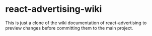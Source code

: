 # react-advertising-wiki

This is just a clone of the wiki documentation of react-advertising to preview changes before committing them to the main project.
